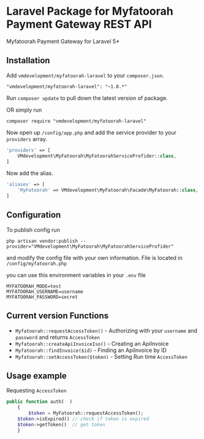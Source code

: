 # Laravel Package for Myfatoorah Payment Gateway REST API

Myfatoorah Payment Gateway for Laravel 5*

## Installation

Add `vmdevelopment/myfatoorah-laravel` to your `composer.json`.
```
"vmdevelopment/myfatoorah-laravel": "~1.0.*"
```

Run `composer update` to pull down the latest version of package.

OR simply run
```
composer require "vmdevelopment/myfatoorah-laravel"
```

Now open up `/config/app.php` and add the service provider to your `providers` array.
```php
'providers' => [
	VMdevelopment\MyFatoorah\MyFatoorahServiceProfider::class,
]
```

Now add the alias.
```php
'aliases' => [
	'MyFatoorah' => VMdevelopment\MyFatoorah\Facade\MyFatoorah::class,
]
```

## Configuration
To publish config run
```
php artisan vendor:publish --provider="VMdevelopment\MyFatoorah\MyFatoorahServiceProfider"
```
and modify the config file with your own information. File is located in `/config/myfatoorah.php`

you can use this environment variables in your `.env` file
```
MYFATOORAH_MODE=test
MYFATOORAH_USERNAME=username
MYFATOORAH_PASSWORD=secret
```

## Current version Functions

* `Myfatoorah::requestAccessToken()` - Authorizing with your `username` and `password` and returns `AccessToken`
* `Myfatoorah::createApiInvoiceIso()` - Creating an ApiInvoice
* `Myfatoorah::findInvoice($id)` - Finding an ApiInvoice by ID
* `Myfatoorah::setAccessToken($token)` - Setting Run time `AccessToken`

## Usage example

Requesting `AccessToken`
```php
public function auth(  )
	{
		$token = MyFatoorah::requestAccessToken();
    $token->isExpired() // check if token is expired
    $token->getToken()  // get token
	}
```
